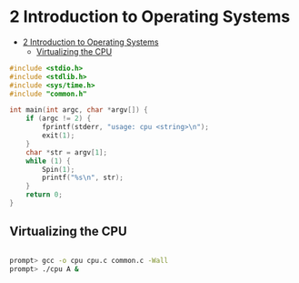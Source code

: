 # 2 Introduction to Operating Systems

<!--toc:start-->

- [2 Introduction to Operating Systems](#2-introduction-to-operating-systems)
  - [Virtualizing the CPU](#virtualizing-the-cpu)
  <!--toc:end-->

```c
#include <stdio.h>
#include <stdlib.h>
#include <sys/time.h>
#include "common.h"

int main(int argc, char *argv[]) {
    if (argc != 2) {
        fprintf(stderr, "usage: cpu <string>\n");
        exit(1);
    }
    char *str = argv[1];
    while (1) {
        Spin(1);
        printf("%s\n", str);
    }
    return 0;
}
```

## Virtualizing the CPU

```

```

```bash
prompt> gcc -o cpu cpu.c common.c -Wall
prompt> ./cpu A &

```
